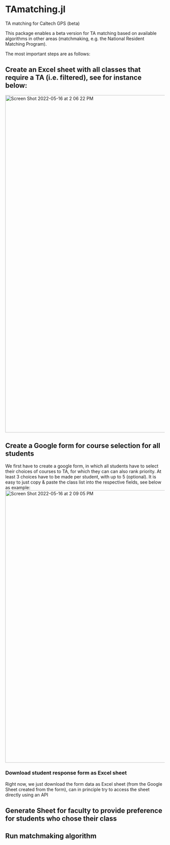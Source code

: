 # TAmatching.jl
TA matching for Caltech GPS (beta)

This package enables a beta version for TA matching based on available algorithms in other areas (matchmaking, e.g. the National Resident Matching Program).

The most important steps are as follows:

## Create an Excel sheet with all classes that require a TA (i.e. filtered), see for instance below:
<img width="1065" alt="Screen Shot 2022-05-16 at 2 06 22 PM" src="https://user-images.githubusercontent.com/10467190/168589090-9a8566ae-aca3-489f-b80e-33de7d0b6975.png">


## Create a Google form for course selection for all students
We first have to create a google form, in which all students have to select their choices of courses to TA, for which they can can also rank priority. At least 3 choices have to be made per student, with up to 5 (optional). It is easy to just copy & paste the class list into the respective fields, see below as example:
<img width="860" alt="Screen Shot 2022-05-16 at 2 09 05 PM" src="https://user-images.githubusercontent.com/10467190/168589371-552445bc-37a4-4cf6-8f8d-bc7e655126c1.png">

### Download student response form as Excel sheet
Right now, we just download the form data as Excel sheet (from the Google Sheet created from the form), can in principle try to access the sheet directly using an API

## Generate Sheet for faculty to provide preference for students who chose their class

## Run matchmaking algorithm



